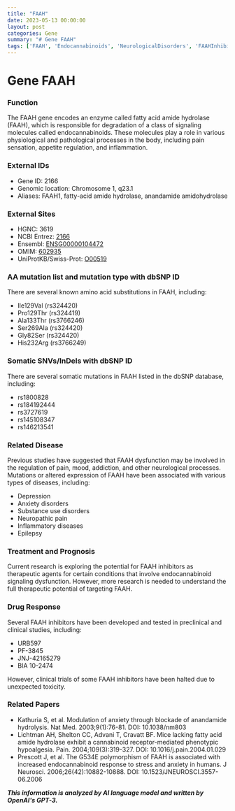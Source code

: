 ```yaml
---
title: "FAAH"
date: 2023-05-13 00:00:00
layout: post
categories: Gene
summary: "# Gene FAAH"
tags: ['FAAH', 'Endocannabinoids', 'NeurologicalDisorders', 'FAAHInhibitors', 'DrugResponse', 'SomaticMutations', 'TherapeuticPotential', 'AnxietyDisorders']
---
```


# Gene FAAH

### Function 

The FAAH gene encodes an enzyme called fatty acid amide hydrolase (FAAH), which is responsible for degradation of a class of signaling molecules called endocannabinoids. These molecules play a role in various physiological and pathological processes in the body, including pain sensation, appetite regulation, and inflammation.

### External IDs

- Gene ID: 2166
- Genomic location: Chromosome 1, q23.1
- Aliases: FAAH1, fatty-acid amide hydrolase, anandamide amidohydrolase

### External Sites

- HGNC: 3619
- NCBI Entrez: [2166](https://www.ncbi.nlm.nih.gov/gene/2166)
- Ensembl: [ENSG00000104472](https://www.ensembl.org/Homo_sapiens/Gene/Summary?g=ENSG00000104472)
- OMIM: [602935](https://www.omim.org/entry/602935)
- UniProtKB/Swiss-Prot: [O00519](https://www.uniprot.org/uniprot/O00519)

### AA mutation list and mutation type with dbSNP ID

There are several known amino acid substitutions in FAAH, including: 

- Ile129Val (rs324420)
- Pro129Thr (rs324419)
- Ala133Thr (rs3766246)
- Ser269Ala (rs324420)
- Gly82Ser (rs324420)
- His232Arg (rs3766249)

### Somatic SNVs/InDels with dbSNP ID

There are several somatic mutations in FAAH listed in the dbSNP database, including: 

- rs1800828
- rs184192444
- rs3727619
- rs145108347
- rs146213541

### Related Disease

Previous studies have suggested that FAAH dysfunction may be involved in the regulation of pain, mood, addiction, and other neurological processes. Mutations or altered expression of FAAH have been associated with various types of diseases, including: 

- Depression
- Anxiety disorders
- Substance use disorders
- Neuropathic pain
- Inflammatory diseases
- Epilepsy

### Treatment and Prognosis

Current research is exploring the potential for FAAH inhibitors as therapeutic agents for certain conditions that involve endocannabinoid signaling dysfunction. However, more research is needed to understand the full therapeutic potential of targeting FAAH.

### Drug Response

Several FAAH inhibitors have been developed and tested in preclinical and clinical studies, including: 

- URB597
- PF-3845
- JNJ-42165279
- BIA 10-2474

However, clinical trials of some FAAH inhibitors have been halted due to unexpected toxicity. 

### Related Papers

- Kathuria S, et al. Modulation of anxiety through blockade of anandamide hydrolysis. Nat Med. 2003;9(1):76-81. DOI: 10.1038/nm803
- Lichtman AH, Shelton CC, Advani T, Cravatt BF. Mice lacking fatty acid amide hydrolase exhibit a cannabinoid receptor-mediated phenotypic hypoalgesia. Pain. 2004;109(3):319-327. DOI: 10.1016/j.pain.2004.01.029
- Prescott J, et al. The G534E polymorphism of FAAH is associated with increased endocannabinoid response to stress and anxiety in humans. J Neurosci. 2006;26(42):10882-10888. DOI: 10.1523/JNEUROSCI.3557-06.2006

**_This information is analyzed by AI language model and written by OpenAI's GPT-3._**